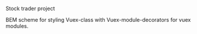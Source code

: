 Stock trader project

BEM scheme for styling
Vuex-class with Vuex-module-decorators for vuex modules.